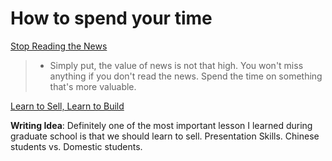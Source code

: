 # How to spend your time

[Stop Reading the News](https://fs.blog/2013/12/stop-reading-news/)

> * Simply put, the value of news is not that high. You won't miss anything if you don't read the news. Spend the time on something that's more valuable.

[Learn to Sell, Learn to Build](https://nav.al/build-sell)

**Writing Idea**: Definitely one of the most important lesson I learned during graduate school is that we should learn to sell. Presentation Skills. Chinese students vs. Domestic students.


